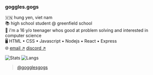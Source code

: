 ### goggles.gogs
🇻🇳 hung yen, viet nam  
📚 high school student @ greenfield school  
👦 i'm a 16 y/o teenager whos good at problem solving and interested in computer science  
🖥 HTML • CSS • Javascript • Nodejs • React • Express  
🌐 [email ↗️](mailto:ngkhoa0075@gmail.com) [discord ↗️](https://discordapp.com/users/799597159661699112)  

![Stats](https://github-readme-stats-git-masterrstaa-rickstaa.vercel.app/api?username=gogglesgogs&show_icons=true&theme=dark) ![Langs](https://github-readme-stats-git-masterrstaa-rickstaa.vercel.app/api/top-langs/?username=gogglesgogs&layout=compact&theme=dark)

> [@gogglesgogs](https://github.com/gogglesgogs)
